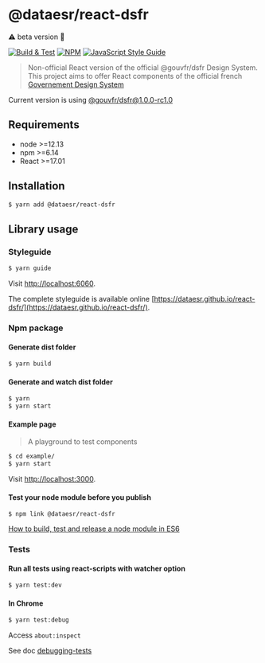 # @dataesr/react-dsfr

:warning: beta version :hammer:


[![Build & Test](https://github.com/dataesr/react-dsfr/actions/workflows/check.yml/badge.svg?branch=master)](https://github.com/dataesr/react-dsfr/actions/workflows/check.yml) [![NPM](https://img.shields.io/npm/v/@dataesr/react-dsfr.svg)](https://www.npmjs.com/package/@dataesr/react-dsfr) [![JavaScript Style Guide](https://img.shields.io/badge/code_style-standard-brightgreen.svg)](https://standardjs.com)

> Non-official React version of the official @gouvfr/dsfr Design System. This project aims to offer React components of the official french [Governement Design System](https://gouvfr.atlassian.net/wiki/spaces/DB/overview?homepageId=145359476)

Current version is using [@gouvfr/dsfr@1.0.0-rc1.0](https://www.npmjs.com/package/@gouvfr/dsfr)

## Requirements

* node >=12.13
* npm >=6.14
* React >=17.01

## Installation

```bash
$ yarn add @dataesr/react-dsfr
```

## Library usage

### Styleguide

```bash
$ yarn guide
```
Visit [http://localhost:6060](http://localhost:6060).

The complete styleguide is available online [https://dataesr.github.io/react-dsfr/](https://dataesr.github.io/react-dsfr/).

### Npm package

#### Generate dist folder

```bash
$ yarn build
```

#### Generate and watch dist folder
```bash
$ yarn 
$ yarn start
```

#### Example page

> A playground to test components

```bash
$ cd example/
$ yarn start
```

Visit [http://localhost:3000](http://localhost:3000).

#### Test your node module before you publish 

```
$ npm link @dataesr/react-dsfr
```

[How to build, test and release a node module in ES6 ](https://dev.to/whitep4nth3r/how-to-build-test-and-release-a-node-module-in-es6-296b)

### Tests

#### Run all tests using react-scripts with watcher option

```bash
$ yarn test:dev
```

#### In Chrome

```bash
$ yarn test:debug
```

Access `about:inspect`

See doc [debugging-tests](https://create-react-app.dev/docs/debugging-tests/)
